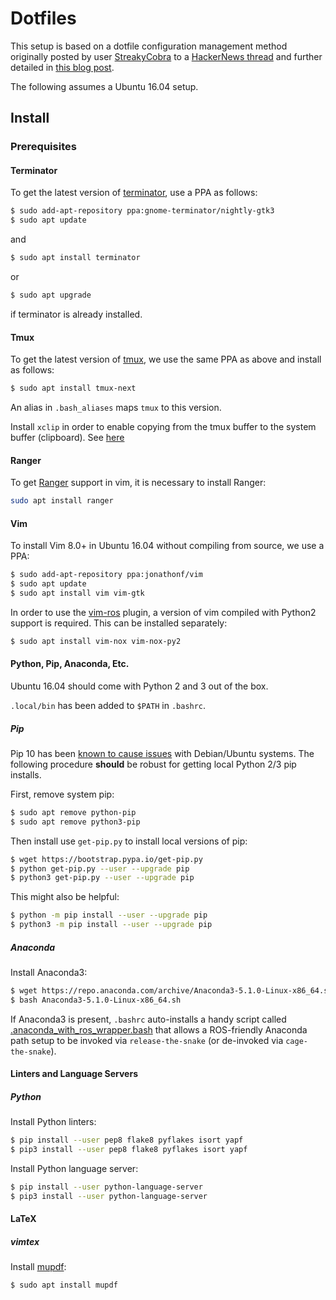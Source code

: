 # Dotfiles

This setup is based on a dotfile configuration management method originally
posted by user [StreakyCobra](https://news.ycombinator.com/user?id=StreakyCobra)
to a [HackerNews thread](https://news.ycombinator.com/item?id=11070797) and
further detailed in [this blog post](https://developer.atlassian.com/blog/2016/02/best-way-to-store-dotfiles-git-bare-repo/).

The following assumes a Ubuntu 16.04 setup.

## Install

### Prerequisites

#### Terminator

To get the latest version of [terminator](https://gnometerminator.blogspot.jp/),
use a PPA as follows:
```bash
$ sudo add-apt-repository ppa:gnome-terminator/nightly-gtk3
$ sudo apt update
```
and
```bash
$ sudo apt install terminator
```
or
```bash
$ sudo apt upgrade
```
if terminator is already installed.

#### Tmux

To get the latest version of [tmux](https://github.com/tmux/tmux/wiki),
we use the same PPA as above and install as follows:
```bash
$ sudo apt install tmux-next
```
An alias in `.bash_aliases` maps `tmux` to this version.

Install `xclip` in order to enable copying from the tmux buffer to the system
buffer (clipboard). See [here](http://www.rushiagr.com/blog/2016/06/16/everything-you-need-to-know-about-tmux-copy-pasting-ubuntu/)

#### Ranger

To get [Ranger](http://ranger.nongnu.org/) support in vim, it is necessary to
install Ranger:
```bash
sudo apt install ranger
```

#### Vim

To install Vim 8.0+ in Ubuntu 16.04 without compiling from source, we use a PPA:
```bash
$ sudo add-apt-repository ppa:jonathonf/vim
$ sudo apt update
$ sudo apt install vim vim-gtk
```
In order to use the [vim-ros](https://github.com/taketwo/vim-ros) plugin,
a version of vim compiled with Python2 support is required. This can be
installed separately:
```bash
$ sudo apt install vim-nox vim-nox-py2
```

#### Python, Pip, Anaconda, Etc.

Ubuntu 16.04 should come with Python 2 and 3 out of the box.

`.local/bin` has been added to `$PATH` in `.bashrc`.

##### Pip

Pip 10 has been [known to cause issues](https://github.com/pypa/pip/issues/5221)
with Debian/Ubuntu systems. The following procedure **should** be robust for
getting local Python 2/3 pip installs.

First, remove system pip:
```bash
$ sudo apt remove python-pip
$ sudo apt remove python3-pip
```

Then install use `get-pip.py` to install local versions of pip:
```bash
$ wget https://bootstrap.pypa.io/get-pip.py
$ python get-pip.py --user --upgrade pip
$ python3 get-pip.py --user --upgrade pip
```
This might also be helpful:
```bash
$ python -m pip install --user --upgrade pip
$ python3 -m pip install --user --upgrade pip
```

##### Anaconda

Install Anaconda3:
```bash
$ wget https://repo.anaconda.com/archive/Anaconda3-5.1.0-Linux-x86_64.sh
$ bash Anaconda3-5.1.0-Linux-x86_64.sh
```

If Anaconda3 is present, `.bashrc` auto-installs a handy script called
[.anaconda_with_ros_wrapper.bash](https://gist.github.com/StefanFabian/17fa715e783cd2be6a32cd5bbb98acd9)
that allows a ROS-friendly Anaconda path setup to be invoked via
`release-the-snake` (or de-invoked via `cage-the-snake`).

#### Linters and Language Servers

##### Python

Install Python linters:
```bash
$ pip install --user pep8 flake8 pyflakes isort yapf
$ pip3 install --user pep8 flake8 pyflakes isort yapf
```

Install Python language server:
```bash
$ pip install --user python-language-server
$ pip3 install --user python-language-server
```

#### LaTeX

##### vimtex

Install [mupdf](https://mupdf.com):
```bash
$ sudo apt install mupdf
```
